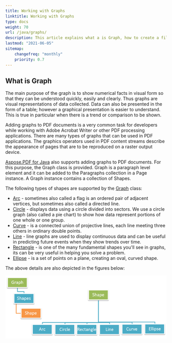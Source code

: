 ```yaml
---
title: Working with Graphs 
linktitle: Working with Graphs
type: docs
weight: 70
url: /java/graphs/
description: This article explains what a is Graph, how to create a filled rectangle object, how to add text inside a graph object, how to add a line object to PDF and etc.
lastmod: "2021-06-05"
sitemap:
    changefreq: "monthly"
    priority: 0.7
---
```


## What is Graph

The main purpose of the graph is to show numerical facts in visual form so that they can be understood quickly, easily and clearly. Thus graphs are visual representations of data collected. Data can also be presented in the form of a table; however a graphical presentation is easier to understand. This is true in particular when there is a trend or comparison to be shown.

Adding graphs to PDF documents is a very common task for developers while working with Adobe Acrobat Writer or other PDF processing applications. There are many types of graphs that can be used in PDF applications. The graphics operators used in PDF content streams describe the appearance of pages that are to be reproduced on a raster output device.

[Aspose.PDF for Java](/pdf/java/) also supports adding graphs to PDF documents. For this purpose, the Graph class is provided. Graph is a paragraph level element and it can be added to the Paragraphs collection in a Page instance. A Graph instance contains a collection of Shapes.

The following types of shapes are supported by the [Graph](https://reference.aspose.com/pdf/java/com.aspose.pdf.drawing/Graph) class:

- [Arc](/pdf/java/add-arc/) - sometimes also called a flag is an ordered pair of adjacent vertices, but sometimes also called a directed line.
- [Circle](/pdf/java/add-circle/) - displays data using a circle divided into sectors. We use a circle graph (also called a pie chart) to show how data represent portions of one whole or one group.
- [Curve](/pdf/java/add-curve/) - is a connected union of projective lines, each line meeting three others in ordinary double points.
- [Line](/pdf/java/add-line) - line graphs are used to display continuous data and can be useful in predicting future events when they show trends over time.
- [Rectangle](/pdf/java/add-rectangle/) - is one of the many fundamental shapes you'll see in graphs, its can be very useful in helping you solve a problem.
- [Ellipse](/pdf/java/add-ellipse/) - is a set of points on a plane, creating an oval, curved shape.

The above details are also depicted in the figures below:

![Figures in Graphs](graph.png)

